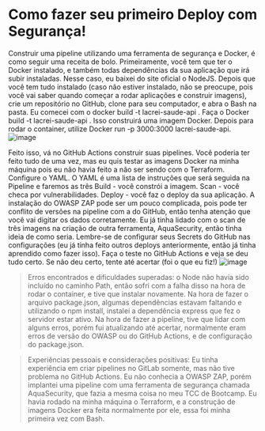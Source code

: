 # Como fazer seu primeiro Deploy com Segurança!
Construir uma pipeline utilizando uma ferramenta de segurança e Docker, é como seguir uma receita de bolo.
Primeiramente, você tem que ter o Docker instalado, e também todas dependências da sua aplicação que irá subir instaladas. Nesse caso, eu baixei do site oficial o NodeJS. 
Depois que você tem tudo instalado (caso não estiver instalado, não se preocupe, pois você vai saber quando começar a rodar aplicações e construir imagens), crie um repositório no GitHub, clone para seu computador, e abra o Bash na pasta.
Eu comecei com o docker build -t lacrei-saude-api .
Faça o Docker build -t lacrei-saude-api .
Isso construirá uma imagem Docker.
Depois para rodar o container, utilize Docker run -p 3000:3000 lacrei-saude-api.
![image](https://github.com/user-attachments/assets/6621f1ca-3d39-4f48-adcf-6f21bc8201ba)

Feito isso, vá no GitHub Actions construir suas pipelines. Você poderia ter feito tudo de uma vez, mas eu quis testar as imagens Docker na minha máquina pois eu não havia feito a não ser sendo com o Terraform. 
Configure o YAML. O YAML é uma lista de instruções que será seguida na Pipeline e faremos as três 
Build - você constrói a imagem.
Scan - você checa por vulnerabilidades.
Deploy - você faz o deploy da sua aplicação.
A instalação do OWASP ZAP pode ser um pouco complicada, pois pode ter conflito de versões na pipeline com a do GitHub, então tenha atenção que você vai digitar os dados corretamente. Eu já tinha lidado com o scan de três imagens na criação de outra ferramenta, AquaSecurity, então tinha ideia de como seria. 
Lembre-se de configurar seus Secrets do GitHub nas configurações (eu já tinha feito outros deploys anteriormente, então já tinha aprendido como fazer isso).
Faça o teste no GitHub Actions e veja se deu tudo certo. Se não deu certo, tente até acertar (foi o que eu fiz!)
![image](https://github.com/user-attachments/assets/225a0584-cee5-4e09-b73d-62a4bd1dd8c8)




> Erros encontrados e dificuldades superadas: o Node não havia sido incluído no caminho Path, então sofri com a falha disso na hora de rodar o container, e tive que instalar novamente. Na hora de fazer o arquivo package.json, algumas dependências estavam faltando e utilizando o npm install, instalei a dependência express que fez o servidor estar ativo. Na hora de fazer a pipeline, tive que lidar com alguns erros, porém fui atualizando até acertar, normalmente eram erros de versão do OWASP ou do GitHub Actions, e de configuração do package.json.

> Experiências pessoais e considerações positivas:
Eu tinha experiência em criar pipelines no GitLab somente, mas não tive problema no GitHub Actions. Eu não conhecia a OWASP ZAP, porém implantei uma pipeline com uma ferramenta de segurança chamada AquaSecurity, que fazia a mesma coisa no meu TCC de Bootcamp. Eu havia rodado na minha máquina o Terraform, e a construção de imagens Docker era feita normalmente por ele, essa foi minha primeira vez com Bash.
